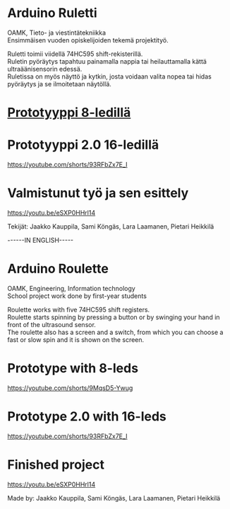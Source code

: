 # Arduino Ruletti
OAMK, Tieto- ja viestintätekniikka <br />
Ensimmäisen vuoden opiskelijoiden tekemä projektityö. <br />

Ruletti toimii viidellä 74HC595 shift-rekisterillä. <br />
Ruletin pyöräytys tapahtuu painamalla nappia tai heilauttamalla kättä ultraäänisensorin edessä. <br />
Ruletissa on myös näyttö ja kytkin, josta voidaan valita nopea tai hidas pyöräytys ja se ilmoitetaan näytöllä. <br />

# <a href = "https://youtube.com/shorts/9MqsD5-Ywug"> Prototyyppi 8-ledillä </a>

# Prototyyppi 2.0 16-ledillä
https://youtube.com/shorts/93RFbZx7E_I

# Valmistunut työ ja sen esittely
https://youtu.be/eSXP0HHrl14

Tekijät: Jaakko Kauppila, Sami Köngäs, Lara Laamanen, Pietari Heikkilä

------IN ENGLISH-----

# Arduino Roulette
OAMK, Engineering, Information technology <br />
School project work done by first-year students

Roulette works with five 74HC595 shift registers. <br />
Roulette starts spinning by pressing a button or by swinging your hand in front of the ultrasound sensor. <br />
The roulette also has a screen and a switch, from which you can choose a fast or slow spin and it is shown on the screen. <br />

# Prototype with 8-leds
https://youtube.com/shorts/9MqsD5-Ywug

# Prototype 2.0 with 16-leds
https://youtube.com/shorts/93RFbZx7E_I

# Finished project
https://youtu.be/eSXP0HHrl14

Made by: Jaakko Kauppila, Sami Köngäs, Lara Laamanen, Pietari Heikkilä
